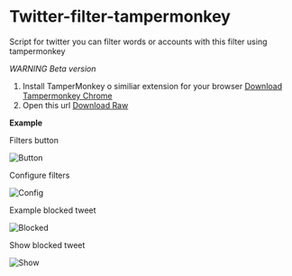 Twitter-filter-tampermonkey
===========================

Script for twitter you can filter words or accounts with this filter using tampermonkey

*WARNING Beta version*

1. Install TamperMonkey o similiar extension for your browser [Download Tampermonkey Chrome](https://chrome.google.com/webstore/detail/tampermonkey/dhdgffkkebhmkfjojejmpbldmpobfkfo?hl=es)
2. Open this url [Download Raw](https://github.com/CKGrafico/Twitter-filter-tampermonkey/raw/master/build/min/all.min.user.js)


**Example**

Filters button

![Button](http://i.imgur.com/jgEQdss.png "Filters button")

Configure filters

![Config](http://i.imgur.com/a3XXvgx.png "Configure filters")

Example blocked tweet

![Blocked](http://i.imgur.com/uwpNVnJ.png "Example blocked tweet")

Show blocked tweet

![Show](http://i.imgur.com/VV6bh9J.png "Show blocked tweet")
